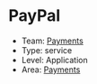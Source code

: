 # PayPal
* Team: [Payments](../teams/payments.md)
* Type: service
* Level: Application
* Area: [Payments](../areas/3rd-party-payments.png)
